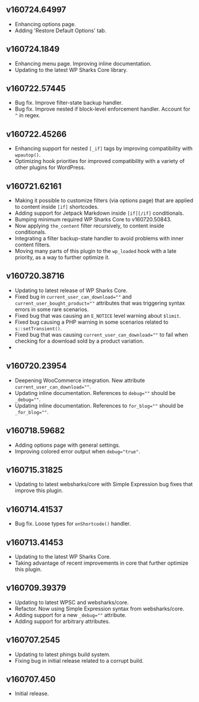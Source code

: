 ## v160724.64997

- Enhancing options page.
- Adding 'Restore Default Options' tab.

## v160724.1849

- Enhancing menu page. Improving inline documentation.
- Updating to the latest WP Sharks Core library.

## v160722.57445

- Bug fix. Improve filter-state backup handler.
- Bug fix. Improve nested if block-level enforcement handler. Account for `^` in regex.

## v160722.45266

- Enhancing support for nested `[_if]` tags by improving compatibility with `wpautop()`.
- Optimizing hook priorities for improved compatibility with a variety of other plugins for WordPress.

## v160721.62161

- Making it possible to customize filters (via options page) that are applied to content inside `[if]` shortcodes.
- Adding support for Jetpack Markdown inside `[if][/if]` conditionals.
- Bumping minimum required WP Sharks Core to v160720.50843.
- Now applying `the_content` filter recursively, to content inside conditionals.
- Integrating a filter backup-state handler to avoid problems with inner content filters.
- Moving many parts of this plugin to the `wp_loaded` hook with a late priority, as a way to further optimize it.

## v160720.38716

- Updating to latest release of WP Sharks Core.
- Fixed bug in `current_user_can_download=""` and `current_user_bought_product=""` attributes that was triggering syntax errors in some rare scenarios.
- Fixed bug that was causing an `E_NOTICE` level warning about `$limit`.
- Fixed bug causing a PHP warning in some scenarios related to `s::setTransient()`.
- Fixed bug that was causing `current_user_can_download=""` to fail when checking for a download sold by a product variation.
-

## v160720.23954

- Deepening WooCommerce integration. New attribute `current_user_can_download=""`.
- Updating inline documentation. References to `debug=""` should be `_debug=""`.
- Updating inline documentation. References to `for_blog=""` should be `_for_blog=""`.

## v160718.59682

- Adding options page with general settings.
- Improving colored error output when `debug="true"`.

## v160715.31825

- Updating to latest websharks/core with Simple Expression bug fixes that improve this plugin.

## v160714.41537

- Bug fix. Loose types for `onShortcode()` handler.

## v160713.41453

- Updating to the latest WP Sharks Core.
- Taking advantage of recent improvements in core that further optimize this plugin.

## v160709.39379

- Updating to latest WPSC and websharks/core.
- Refactor. Now using Simple Expression syntax from websharks/core.
- Adding support for a new `_debug=""` attribute.
- Adding support for arbitrary attributes.

## v160707.2545

- Updating to latest phings build system.
- Fixing bug in initial release related to a corrupt build.

## v160707.450

- Initial release.

